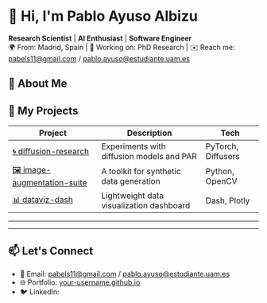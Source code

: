 # 👋 Hi, I'm Pablo Ayuso Albizu

**Research Scientist** | **AI Enthusiast** | **Software Engineer**  
🌍 From: Madrid, Spain | 💼 Working on: PhD Research | ✉️ Reach me: pabels11@gmail.com / pablo.ayuso@estudiante.uam.es



## 🧠 About Me



## 🚀 My Projects

| Project | Description | Tech |
|--------|-------------|------|
| [🌀 diffusion-research](https://github.com/your-username/diffusion-research) | Experiments with diffusion models and PAR | PyTorch, Diffusers |
| [🖼️ image-augmentation-suite](https://github.com/your-username/image-augmentation-suite) | A toolkit for synthetic data generation | Python, OpenCV |
| [📊 dataviz-dash](https://github.com/your-username/dataviz-dash) | Lightweight data visualization dashboard | Dash, Plotly |

---

---

## 📫 Let's Connect

- 📧 Email: pabels11@gmail.com / pablo.ayuso@estudiante.uam.es
- 🌐 Portfolio: [your-username.github.io](https://your-username.github.io)
- 🐦 LinkedIn: 
